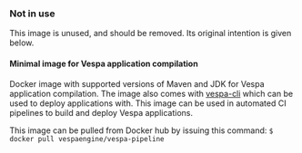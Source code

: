 ### Not in use
This image is unused, and should be removed. Its original intention is given below.

#### Minimal image for Vespa application compilation
Docker image with supported versions of Maven and JDK for Vespa application compilation. The image
also comes with [vespa-cli](https://docs.vespa.ai/en/vespa-cli.html) which can be used to deploy applications with.
This image can be used in automated CI pipelines to build and deploy Vespa applications. 

This image can be pulled from Docker hub by issuing this command:
`$ docker pull vespaengine/vespa-pipeline` 
